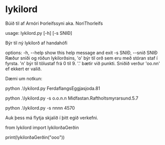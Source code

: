 # lykilord

Búið til af Arnóri Þorleifssyni aka. NoriThorleifs

usage: lykilord.py [-h] [-s SNIÐ]

Býr til ný lykilorð af handahófi

options:
  -h, --help            show this help message and exit
  -s SNIÐ, --snið SNIÐ  Ræður sniði og röðun lykilorðsins, 'o' býr til orð sem eru með stóran staf í fyrsta. 'n' býr
                        til tölustaf frá 0 til 9. '.' bætir við punkti. Sniðið verður 'oo.nn' ef ekkert er valið.

Dæmi um notkun:

python .\lykilord.py
FerdaflangsEggjasjoda.81

python .\lykilord.py -s o.o.n.n
Midfastan.Raftholtsmyrarsund.5.7

python .\lykilord.py -s nnnn
4570

Auk þess má flytja skjalið í þitt egið verkefni.

from lykilord import lykilorðaGerðin 

print(lykilorðaGerðin("ooo"))
